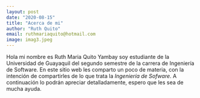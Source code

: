 ```yaml
---
layout: post
date: "2020-08-15"
title: "Acerca de mi"
author: "Ruth Quito"
email: ruthmariaquito@hotmail.com
image: imag3.jpeg
---
```


Hola mi nombre es Ruth Maria Quito Yambay soy estudiante de la Universidad de Guayaquil del segundo semestre de la carrera de Ingeniería de Software. En este sitio web les comparto un poco de materia, con la intención de compartirles de lo que trata la *Ingeniería de Sofware*. A continuación lo podrán apreciar detalladamente, espero que les sea de mucha ayuda. 

